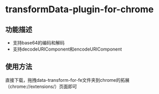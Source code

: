 # transformData-plugin-for-chrome

## 功能描述
* 支持base64的编码和解码
* 支持decodeURIComponent和encodeURIComponent

## 使用方法
直接下载，拖拽data-transform-for-fe文件夹到chrome的拓展（chrome://extensions/）页面即可

